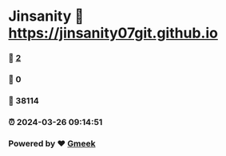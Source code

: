 # Jinsanity :link: https://jinsanity07git.github.io 
### :page_facing_up: [2](https://jinsanity07git.github.io/tag.html) 
### :speech_balloon: 0 
### :hibiscus: 38114 
### :alarm_clock: 2024-03-26 09:14:51 
### Powered by :heart: [Gmeek](https://github.com/Meekdai/Gmeek)
